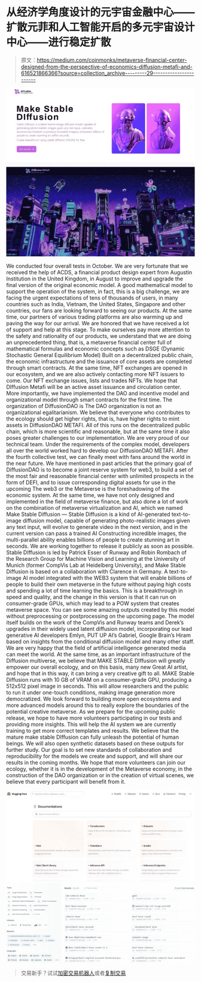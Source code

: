 # 从经济学角度设计的元宇宙金融中心——扩散元菲和人工智能开启的多元宇宙设计中心——进行稳定扩散

> 原文：<https://medium.com/coinmonks/metaverse-financial-center-designed-from-the-perspective-of-economics-diffusion-metafi-and-616521866366?source=collection_archive---------29----------------------->

![](img/aaf6e99770c6ed20f91946cebd2a1ae7.png)![](img/a00583dbdcc53c44d84e5477ffa29da1.png)

We conducted four overall tests in October. We are very fortunate that we received the help of ACDS, a financial product design expert from Augustin Institution in the United Kingdom, in August to improve and upgrade the final version of the original economic model. A good mathematical model to support the operation of the system, in fact, this is a big challenge, we are facing the urgent expectations of tens of thousands of users, in many countries such as India, Vietnam, the United States, Singapore and other countries, our fans are looking forward to seeing our products. At the same time, our partners of various trading platforms are also warming up and paving the way for our arrival. We are honored that we have received a lot of support and help at this stage. To make ourselves pay more attention to the safety and rationality of our products, we understand that we are doing an unprecedented thing, that is, a metaverse financial center full of mathematical formulas and economic concepts such as DSGE (Dynamic Stochastic General Equilibrium Model) Built on a decentralized public chain, the economic infrastructure and the issuance of core assets are completed through smart contracts. At the same time, NFT exchanges are opened in our ecosystem, and we are also actively contacting more NFT issuers to come. Our NFT exchange issues, lists and trades NFTs. We hope that DIffusion Metafi will be an active asset issuance and circulation center. More importantly, we have implemented the DAO and incentive model and organizational model through smart contracts for the first time. The organization of DiffusionDAO is The DAO organization is not an organizational egalitarianism. We believe that everyone who contributes to the ecology should get higher rights, that is, have higher rights to mint assets in DiffusionDAO METAFI. All of this runs on the decentralized public chain, which is more scientific and reasonable, but at the same time it also poses greater challenges to our implementation. We are very proud of our technical team. Under the requirements of the complex model, developers all over the world worked hard to develop our DiffusionDAO METAFI. After the fourth collective test, we can finally meet with fans around the world in the near future. We have mentioned in past articles that the primary goal of DiffusionDAO is to become a joint reserve system for web3, to build a set of the most fair and reasonable financial center with unlimited prospects in the form of DEFI, and to issue corresponding digital assets for use in the upcoming The web3 or the Metaverse is the foreshadowing of the economic system. At the same time, we have not only designed and implemented in the field of metaverse finance, but also done a lot of work on the combination of metaverse virtualization and AI, which we named Make Stable Diffusion — Stable Diffusion is a kind of AI-generated text-to-image diffusion model, capable of generating photo-realistic images given any text input, will evolve to generate video in the next version, and in the current version can pass a trained AI Constructing incredible images, the multi-parallel ability enables billions of people to create stunning art in seconds. We are working together to release it publicly as soon as possible. Stable DIffusion is led by Patrick Esser of Runway and Robin Rombach of the Research Group for Machine Vision and Learning at the University of Munich (former CompVis Lab at Heidelberg University), and Make Stable Diffusion is based on a collaboration with Clarence in Germany. A text-to-image AI model integrated with the WEB3 system that will enable billions of people to build their own metaverse in the future without paying high costs and spending a lot of time learning the basics. This is a breakthrough in speed and quality, and the change in this version is that it can run on consumer-grade GPUs, which may lead to a POW system that creates metaverse space. You can see some amazing outputs created by this model without preprocessing or postprocessing on the upcoming page. The model itself builds on the work of the CompVis and Runway teams and
Derek’s upgrades in their widely used latent diffusion model, incorporating our lead generative AI developers Emlyn, PUT UP AI’s Gabriel, Google Brain’s Hiram based on insights from the conditional diffusion model and many other staff. We are very happy that the field of artificial intelligence generated media can meet the world. At the same time, as an important infrastructure of the Diffusion multiverse, we believe that MAKE STABLE DIffusion will greatly empower our overall ecology, and on this basis, many new Great AI artist, and hope that in this way, it can bring a very creative gift to all. MAKE Stable Diffusion runs with 10 GB of VRAM on a consumer-grade GPU, producing a 512x512 pixel image in seconds. This will allow researchers and the public to run it under one-touch conditions, making image generation more democratized. We look forward to building more open ecosystems and more advanced models around this to really explore the boundaries of the potential creative metaverse. As we prepare for the upcoming public release, we hope to have more volunteers participating in our tests and providing more insights. This will help the AI ​​system we are currently training to get more correct templates and results. We believe that the mature make stable DIffusion can fully unleash the potential of human beings. We will also open synthetic datasets based on these outputs for further study. Our goal is to set new standards of collaboration and reproducibility for the models we create and support, and will share our results in the coming months. We hope that more volunteers can join our ecology, whether it is in the development of the Metaverse economy, in the construction of the DAO organization or in the creation of virtual scenes, we believe that every participant will benefit from it.

![](img/289399db3ce8bd78887ed467c64cacad.png)![](img/4367d2dbe3a3f9bf0b982b05594e8112.png)

> 交易新手？试试[加密交易机器人](/coinmonks/crypto-trading-bot-c2ffce8acb2a)或者[复制交易](/coinmonks/top-10-crypto-copy-trading-platforms-for-beginners-d0c37c7d698c)